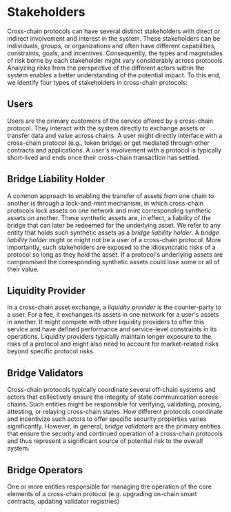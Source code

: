 # Stakeholders
Cross-chain protocols can have several distinct stakeholders with direct or indirect involvement and interest in the system. These stakeholders can be individuals, groups, or organizations and often have different capabilities, constraints, goals, and incentives. Consequently, the types and magnitudes of risk borne by each stakeholder might vary considerably across protocols. Analyzing risks from the perspective of the different actors within the system enables a better understanding of the potential impact. To this end, we identify four types of stakeholders in cross-chain protocols:

## Users
Users are the primary customers of the service offered by a cross-chain protocol. They interact with the system directly to exchange assets or transfer data and value across chains. A user might directly interface with a cross-chain protocol (e.g., token bridge) or get mediated through other contracts and applications. A user's involvement with a protocol is typically short-lived and ends once their cross-chain transaction has settled.

## Bridge Liability Holder
A common approach to enabling the transfer of assets from one chain to another is through a lock-and-mint mechanism, in which cross-chain protocols lock assets on one network and mint corresponding synthetic assets on another. These synthetic assets are, in effect, a liability of the bridge that can later be redeemed for the underlying asset. We refer to any entity that holds such synthetic assets as a _bridge liability holder_. A _bridge liability holder_ might or might not be a user of a cross-chain protocol. More importantly, such stakeholders are exposed to the idiosyncratic risks of a protocol so long as they hold the asset. If a protocol's underlying assets are compromised the corresponding synthetic assets could lose some or all of their value.

## Liquidity Provider
In a cross-chain asset exchange, a _liquidity provider_ is the counter-party to a user. For a fee, it exchanges its assets in one network for a user's assets in another. It might compete with other liquidity providers to offer this service and have defined performance and service-level constraints in its operations. Liquidity providers typically maintain longer exposure to the risks of a protocol and might also need to account for market-related risks beyond specific protocol risks.  

## Bridge Validators
Cross-chain protocols typically coordinate several off-chain systems and actors that collectively ensure the integrity of state communication across chains. Such entities might be responsible for verifying, validating, proving, attesting, or relaying cross-chain states. How different protocols coordinate and incentivize such actors to offer specific security properties varies significantly. However, in general, _bridge validators_ are the primary entities that ensure the security and continued operation of a cross-chain protocols and thus represent a significant source of potential risk to the overall system.

## Bridge Operators
One or more entities responsible for managing the operation of the core elements of a cross-chain protocol (e.g. upgrading on-chain smart contracts, updating validator registries)
